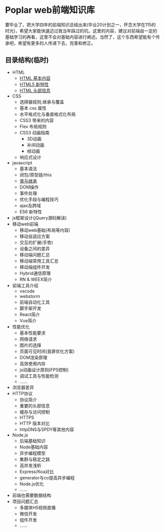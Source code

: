 Poplar web前端知识库 
===   
要毕业了，把大学四年的前端知识总结出来(毕业20计划之一，怀念大学在115的时光)，希望大家能快速迈过我当年踩过的坑。这里的内容，建议对前端由一定的基础学习的再看，这里不会对基础内容进行阐述。当然了，这个东西希望能有个传承吧，希望有更多的人传递下去，完善和修正。  

## 目录结构(临时)  
- HTML
    - [HTML 基本内容](https://github.com/SIPC115/Poplar/blob/master/HTML/base.md)    
    - [HTML5 新特性](https://github.com/SIPC115/Poplar/blob/master/HTML/html5.md)  
    - [HTML 头部信息](https://github.com/SIPC115/Poplar/blob/master/HTML/head.md)
- CSS  
    - 选择器规则,继承与覆盖
    - 基本 css 属性
    - 水平格式化与垂直格式化布局
    - CSS3 带来的内容
    - Flex 布局规则
    - CSS3 动画指南
        - 3D动画
        - 补间动画
        - 帧动画
    - 响应式设计
- javascript
    - 基本语法
    - 闭包/原型链/this
    - [类与继承](https://github.com/SIPC115/Poplar/blob/master/JS/class.md)
    - DOM操作
    - 事件处理
    - 优化手段与编程技巧
    - ajax及跨域
    - ES6 新特性 
- js框架设计(jQuery源码解读)
- 移动web前端
    - 移动web基础(布局等内容)
    - 移动自适应方案
    - 交互的扩展(手势)
    - 设备之间的差异
    - 移动端问题汇总
    - 移动端常用工具汇总
    - 移动端组件开发
    - Hybrid通信原理
    - RN & WEEX简介
- 前端工具介绍
    - vscode
    - webstorm
    - 前端自动化工具
    - 脚手架开发
    - React简介
    - Vue简介
- 性能优化
    - 基本性能要求
    - 网络请求
    - 图片的选择
    - 页面可见时间(首屏优化方案)
    - DOM渲染原理
    - 高效使用内存
    - js动画设计原则(FPS控制)
    - 调试工具与性能检测
    - ...... 
- 浏览器差异
- HTTP协议
    - 协议简介
    - 重要的头部信息
    - 缓存与访问控制
    - HTTPS
    - HTTP 版本对比
    - httpDNS与SPDY等其他内容
- Node.js  
    - 后端基础知识
    - Node基础内容
    - 异步编程模型
    - 集群与稳定之路
    - 高并发浅析
    - Express/Koa对比
    - generator与co提高异步编程
    - Node.js优化
    - ......
- 前端也需要数据结构
- 项目问题汇总
    - 多媒体H5视频直播
    - 微信开发
    - 组件开发
    - ......


